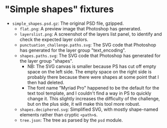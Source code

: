 
"Simple shapes" fixtures
========================

* `simple_shapes.psd.gz`: The original PSD file, gzipped.
  * `flat.png`: A preview image that Photoshop has generated.
  * `layerslist.png`: A screenshot of the layers list panel,
    to identify and check the expected layer colors.
  * `punctuation_challenge.paths.svg`: The SVG code that Photoshop
    has generated for the layer group "text_encoding".
  * `shapes.paths.svg`: The SVG code that Photoshop
    has generated for the layer group "shapes".
    * NB: The SVG canvas is smaller because PS has cut off empty space on the
      left side. The empty space on the right side is probably there because
      there were shapes at some point that I then had deleted.
    * The font name "Myriad Pro" happened to be the default for the text tool
      template, and I couldn't find a way in PS to quickly change it.
      This slightly increases the difficulty of the challenge, but on the plus
      side, it will make this tool more robust.
  * `shapes.deciphered.svg`: Simplified SVG, with mostly shape-named elements
    rather than cryptic `<path>`s.
  * `tree.json`: The tree as parsed by the `psd` module.



